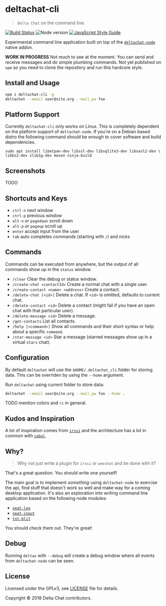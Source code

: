 # deltachat-cli

> `Delta Chat` on the command line.

[![Build Status](https://travis-ci.org/ralphtheninja/deltachat-cli.svg?branch=master)](https://travis-ci.org/ralphtheninja/deltachat-cli)
![Node version](https://img.shields.io/node/v/deltachat-cli.svg)
[![JavaScript Style Guide](https://img.shields.io/badge/code_style-standard-brightgreen.svg)](https://standardjs.com)

Experimental command line application built on top of the [`deltachat-node`](https://github.com/deltachat/deltachat-node) native addon.

**WORK IN PROGRESS** Not much to see at the moment. You can send and receive messages and do simple plumbing commands. Not yet published on `npm` so you need to clone the repository and run this hardcore style.

## Install and Usage

```sh
npm i deltachat-cli -g
deltachat --email user@site.org --mail_pw foo
```

## Platform Support

Currently `deltachat-cli` only works on Linux. This is completely dependent on the platform support of `deltachat-node`. If you're on a Debian based distro the following command should be enough to cover software and build dependencies.

```
sudo apt install libetpan-dev libssl-dev libsqlite3-dev libsasl2-dev \
libbz2-dev zlib1g-dev meson ninja-build
```

## Screenshots

TODO

## Shortcuts and Keys

* `ctrl-n` next window
* `ctrl-p` previous window
* `alt-n` _or_ `pagedown` scroll down
* `alt-p` _or_ `pageup` scroll up
* `enter` accept input from the user
* `tab` auto completes commands (starting with `/`) and nicks

## Commands

Commands can be executed from anywhere, but the output of all commands show up in the `status` window.

* `/clear` Clear the debug or status window.
* `/create-chat <contactId>` Create a normal chat with a single user.
* `/create-contact <name> <address>` Create a contact.
* `/delete-chat [<id>]` Delete a chat. If `<id>` is omitted, defaults to current chat.
* `/delete-contact <id>` Delete a contact (might fail if you have an open chat with that particular user).
* `/delete-message <id>` Delete a message.
* `/get-contacts` List all contacts.
* `/help [<command>]` Show all commands and their short syntax or help about a specific `command`.
* `/star-message <id>` Star a message (starred messages show up in a virtual `stars` chat).

## Configuration

By default `deltachat` will use the `$HOME/.deltachat_cli` folder for storing data. This can be overriden by using the `--home` argument.

Run `deltachat` using current folder to store data:

```sh
deltachat --email user@site.org --mail_pw foo --home .
```

TODO mention colors and `rc` in general.

## Kudos and Inspiration

A lot of inspiration comes from [`irssi`](https://github.com/irssi/irssi) and the architecture has a lot in common with [`cabal`](https://github.com/cabal-club/cabal).

## Why?

> Why not just write a plugin for `irssi` or `weechat` and be done with it?

That's a great question. You should write one yourself!

The main goal is to implement _something_ using `deltachat-node` to exercise the api, find stuff that doesn't work so well and make way for a coming desktop application. It's also an exploration into writing command line application based on the following node modules:

* [`neat-log`](https://github.com/neat-log/neat-log)
* [`neat-input`](https://github.com/mafintosh/neat-input)
* [`txt-blit`](https://github.com/noffle/txt-blit)

You should check them out. They're great!

## Debug

Running `deltax` with `--debug` will create a debug window where all events from `deltachat-node` can be seen.

## License

Licensed under the GPLv3, see [LICENSE](./LICENSE) file for details.

Copyright © 2018 Delta Chat contributors.
